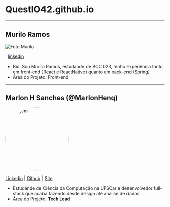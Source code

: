 # QuestIO42.github.io
---
## Murilo Ramos
![Foto Murilo](https://media.licdn.com/dms/image/D4D03AQGL7JYTUYNwXQ/profile-displayphoto-shrink_200_200/0/1688145079008?e=1719446400&v=beta&t=ByoyV6zUIPnyD7doQrpESKfcGEuXJdsoKXuijsO49yY)

&nbsp;
[linkedin](www.linkedin.com/in/muriedu)

- Bio: Sou Murilo Ramos, estudande de BCC 023, tenho experiência tanto em front-end (React e ReactNative) quanto em back-end (Spring)
- Área do Projeto: Front-end
---

## Marlon H Sanches (@MarlonHenq)

<img src="https://github.com/MarlonHenq.png" alt="Imagem" style="border-radius: 50%; width: 200px; height: 200px;">


[Linkedin](https://www.linkedin.com/in/marlonhenq/) |
[Github](https://github.com/MarlonHenq) |
[Site](https://marlonhenq.dev)

- Estudande de Ciência da Computação na UFSCar e desenvolvedor full-stack que acaba fazendo desde design até analise de dados.
- Área do Projeto: **Tech Lead**
